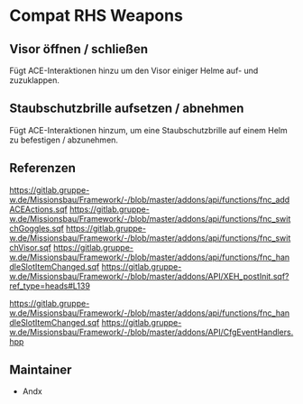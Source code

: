 # Compat RHS Weapons

## Visor öffnen / schließen

Fügt ACE-Interaktionen hinzu um den Visor einiger Helme auf- und zuzuklappen.

## Staubschutzbrille aufsetzen / abnehmen

Fügt ACE-Interaktionen hinzum, um eine Staubschutzbrille auf einem Helm zu befestigen / abzunehmen.

## Referenzen

<https://gitlab.gruppe-w.de/Missionsbau/Framework/-/blob/master/addons/api/functions/fnc_addACEActions.sqf>
<https://gitlab.gruppe-w.de/Missionsbau/Framework/-/blob/master/addons/api/functions/fnc_switchGoggles.sqf>
<https://gitlab.gruppe-w.de/Missionsbau/Framework/-/blob/master/addons/api/functions/fnc_switchVisor.sqf>
<https://gitlab.gruppe-w.de/Missionsbau/Framework/-/blob/master/addons/api/functions/fnc_handleSlotItemChanged.sqf>
<https://gitlab.gruppe-w.de/Missionsbau/Framework/-/blob/master/addons/API/XEH_postInit.sqf?ref_type=heads#L139>

<https://gitlab.gruppe-w.de/Missionsbau/Framework/-/blob/master/addons/api/functions/fnc_handleSlotItemChanged.sqf>
<https://gitlab.gruppe-w.de/Missionsbau/Framework/-/blob/master/addons/API/CfgEventHandlers.hpp>

## Maintainer

- Andx
